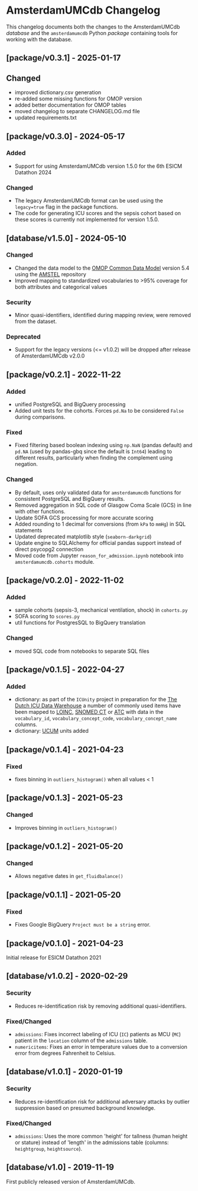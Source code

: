 # AmsterdamUMCdb Changelog

This changelog documents both the changes to the AmsterdamUMCdb *database* and the `amsterdamumcdb` Python *package* 
containing tools for working with the database. 

## [package/v0.3.1] - 2025-01-17
## Changed
- improved dictionary.csv generation
- re-added some missing functions for OMOP version
- added better documentation for OMOP tables
- moved changelog to separate CHANGELOG.md file
- updated requirements.txt

## [package/v0.3.0] - 2024-05-17

### Added
- Support for using AmsterdamUMCdb version 1.5.0 for the 6th ESICM Datathon 2024

### Changed
- The legacy AmsterdamUMCdb format can be used using the `legacy=true` flag in the package functions.
- The code for generating ICU scores and the sepsis cohort based on these scores is currently not implemented for version 1.5.0.

## [database/v1.5.0] - 2024-05-10

### Changed

- Changed the data model to the [OMOP Common Data Model](https://ohdsi.github.io/CommonDataModel/) version 5.4 using the 
[AMSTEL](https://github.com/AmsterdamUMC/AMSTEL) repository
- Improved mapping to standardized vocabularies to >95% coverage for both attributes and categorical values

### Security

- Minor quasi-identifiers, identified during mapping review, were removed from the dataset.


### Deprecated
- Support for the legacy versions (<= v1.0.2) will be dropped after release of AmsterdamUMCdb v2.0.0

## [package/v0.2.1] - 2022-11-22
### Added

- unified PostgreSQL and BigQuery processing
- Added unit tests for the cohorts. Forces `pd.Na` to be considered `False` during comparisons.

### Fixed

- Fixed filtering based boolean indexing using `np.NaN` (pandas default) and `pd.NA` (used by pandas-gbq since the default is `Int64`) leading to different results, particularly when finding the complement using negation.

### Changed

- By default, uses only validated data for `amsterdamumcdb` functions for consistent PostgreSQL and BigQuery results.
- Removed aggregation in SQL code of Glasgow Coma Scale (GCS) in line with other functions.
- Update SOFA GCS processing for more accurate scoring
- Added rounding to 1 decimal for conversions (from `kPa` to `mmHg`) in SQL statements
- Updated deprecated matplotlib style (`seaborn-darkgrid`)
- Update engine to SQLAlchemy for official pandas support instead of direct psycopg2 connection
- Moved code from Jupyter `reason_for_admission.ipynb` notebook into `amsterdamumcdb.cohorts` module.

## [package/v0.2.0] - 2022-11-02

### Added

- sample cohorts (sepsis-3, mechanical ventilation, shock) in `cohorts.py`
- SOFA scoring to `scores.py`
- util functions for PostgresSQL to BigQuery translation

### Changed 
- moved SQL code from notebooks to separate SQL files

## [package/v0.1.5] - 2022-04-27

### Added

- dictionary: as part of the `ICUnity` project in preparation for the [The Dutch ICU Data Warehouse](https://www.icudata.nl/index-en.html) a number of commonly used items have been  mapped to [LOINC](https://decor.nictiz.nl/art-decor/loinc), [SNOMED CT](https://decor.nictiz.nl/art-decor/snomed-ct) or [ATC](https://www.whocc.no/atc_ddd_index/) with data in the `vocabulary_id`, `vocabulary_concept_code`, `vocabulary_concept_name` columns. 
- dictionary: [UCUM](https://ucum.org/ucum.html) units added

## [package/v0.1.4] - 2021-04-23

### Fixed

- fixes binning in `outliers_histogram()` when all values < 1

## [package/v0.1.3] - 2021-05-23

### Changed
- Improves binning in `outliers_histogram()`

## [package/v0.1.2] - 2021-05-20

### Changed

- Allows negative dates in `get_fluidbalance()`

## [package/v0.1.1] - 2021-05-20

### Fixed

- Fixes Google BigQuery `Project must be a string` error.

## [package/v0.1.0] - 2021-04-23

Initial release for ESICM Datathon 2021

## [database/v1.0.2] - 2020-02-29

### Security

- Reduces re-identification risk by removing additional quasi-identifiers.

### Fixed/Changed

- `admissions`: Fixes incorrect labeling of ICU (`IC`) patients as MCU (`MC`) patient in the `location` column of
  the `admissions` table.
- `numericitems`: Fixes an error in temperature values due to a conversion error from degrees Fahrenheit to Celsius.

## [database/v1.0.1] - 2020-01-19

### Security

- Reduces re-identification risk for additional adversary attacks by outlier suppression based on presumed background
  knowledge.

### Fixed/Changed

- `admissions`: Uses the more common 'height' for tallness (human height or stature) instead of 'length' in the
  admissions table (columns: `heightgroup`, `heightsource`).


## [database/v1.0] - 2019-11-19

First publicly released version of AmsterdamUMCdb.
